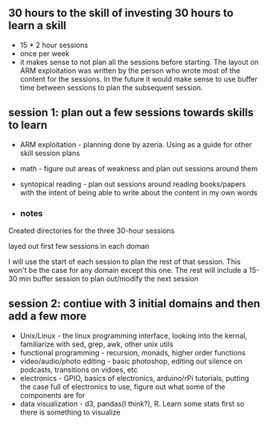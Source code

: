 ## 30 hours to the skill of investing 30 hours to learn a skill
* 15 * 2 hour sessions
* once per week
* it makes sense to not plan all the sessions before starting. The layout on
  ARM exploitation was written by the person who wrote most of the content for
  the sessions. In the future it would make sense to use buffer time between
  sessions to plan the subsequent session. 

## session 1: plan out a few sessions towards skills to learn
* ARM exploitation - planning done by azeria. Using as a guide for other skill
  session plans
* math - figure out areas of weakness and plan out sessions around them
* syntopical reading - plan out sessions around reading books/papers with the
  intent of being able to write about the content in my own words

* ### notes
Created directories for the three 30-hour sessions

layed out first few sessions in each doman

I will use the start of each session to plan the rest of that session. This won't be the case for any domain except this one. The rest will include a 15-30 min buffer session to plan out/modify the next session


## session 2: contiue with 3 initial domains and then add a few more
* Unix/Linux - the linux programming interface, looking into the kernal, familiarize with sed, grep, awk, other unix utils
* functional programming - recursion, monads, higher order functions
* video/audio/photo editing - basic photoshop, editing out silence on podcasts, transitions on vidoes, etc
* electronics - GPIO, basics of electronics, arduino/rPi tutorials, putting the case full of electronics to use, figure out what some of the components are for
* data visualization - d3, pandas(I think?), R. Learn some stats first so there is something to visualize

